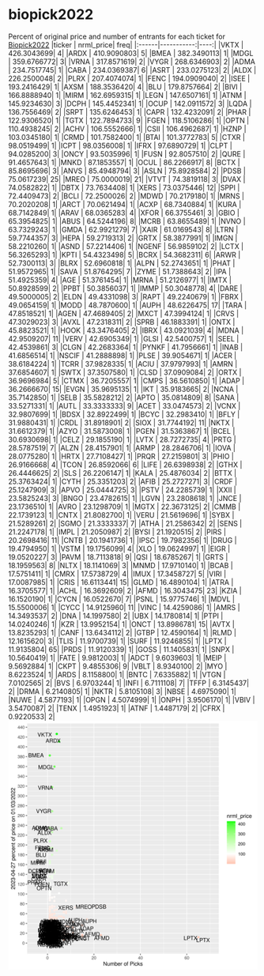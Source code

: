 # biopick2022
Percent of original price and number of entrants for each ticket for [Biopick2022](https://twitter.com/hashtag/Biopick2022)
|ticker |  nrml_price| freq|
|:------|-----------:|----:|
|VKTX   | 426.3043699|    4|
|ARDX   | 410.9090803|    5|
|BMEA   | 382.3490113|    1|
|MDGL   | 359.6766772|    3|
|VRNA   | 317.8571619|    2|
|VYGR   | 268.6346903|    2|
|ADMA   | 234.7517745|    1|
|CABA   | 234.0369387|    6|
|ASRT   | 233.0275123|    2|
|ALDX   | 226.2500048|    2|
|PLRX   | 207.4074074|    1|
|FENC   | 194.0909040|    2|
|ISEE   | 193.2416429|    1|
|AXSM   | 188.3536420|    4|
|BLU    | 179.8757664|    2|
|BIVI   | 166.8888940|    1|
|MIRM   | 162.6959315|    1|
|LEGN   | 147.6507161|    1|
|ATNM   | 145.9234630|    3|
|DCPH   | 145.4452341|    1|
|OCUP   | 142.0911572|    3|
|LQDA   | 136.7556469|    2|
|SRPT   | 135.6246453|    1|
|CAPR   | 132.4232091|    2|
|PHAR   | 122.9306520|    1|
|TGTX   | 122.7894733|    9|
|FGEN   | 118.5106286|    1|
|OPTN   | 110.4938245|    2|
|ACHV   | 106.5552666|    1|
|CSII   | 106.4962687|    1|
|HZNP   | 103.0345180|    1|
|CRMD   | 101.7582400|    1|
|BTAI   | 101.3772783|    5|
|CTXR   |  98.0519499|    1|
|ICPT   |  98.0356008|    1|
|IFRX   |  97.6890729|    1|
|CLPT   |  94.0285200|    3|
|ONCY   |  93.5035996|    1|
|FUSN   |  92.8057510|    2|
|QURE   |  91.4657643|    1|
|MNKD   |  87.1853557|    1|
|OCUL   |  86.2266917|    8|
|BCTX   |  85.8695696|    3|
|ANVS   |  85.4948794|    3|
|ASLN   |  75.8928584|    2|
|PDSB   |  75.0617239|   25|
|MREO   |  75.0000019|   21|
|VTVT   |  74.3819118|    3|
|DVAX   |  74.0582822|    1|
|DBTX   |  73.7634408|    1|
|XERS   |  73.0375446|   12|
|SPPI   |  72.4409473|    2|
|BCLI   |  72.2500026|    2|
|MDWD   |  70.2179180|    1|
|MRNS   |  70.2020208|    1|
|ARCT   |  70.0621494|    1|
|ACXP   |  68.7340884|    1|
|KURA   |  68.7142849|    1|
|ARAV   |  68.0365283|    4|
|XFOR   |  66.3755461|    3|
|GBIO   |  65.3954825|    1|
|ABUS   |  64.5244196|    8|
|MCRB   |  63.8655489|    1|
|NVNO   |  63.7329243|    1|
|GMDA   |  62.9921279|    7|
|XAIR   |  61.0169543|    8|
|LTRN   |  59.7744357|    3|
|HEPA   |  59.2719313|    2|
|GRTX   |  58.3877991|    1|
|IMGN   |  58.2210260|    1|
|ASND   |  57.2214406|    1|
|NGENF  |  56.9859102|    2|
|LCTX   |  56.3265293|    1|
|KPTI   |  54.4323498|    5|
|BCRX   |  54.3682311|    6|
|ARWR   |  52.7300113|    3|
|BLRX   |  52.6960818|    1|
|ALPN   |  52.2743651|    1|
|PHAT   |  51.9572965|    1|
|SAVA   |  51.8764295|    7|
|ZYME   |  51.7388643|    2|
|IPA    |  51.4925359|    4|
|AGE    |  51.3761454|    1|
|MRNA   |  51.2126977|    1|
|IMTX   |  50.8928599|    2|
|PPBT   |  50.3856037|    1|
|IMMP   |  50.3048778|    4|
|DARE   |  49.5000005|    2|
|ELDN   |  49.4331098|    3|
|RAPT   |  49.2240679|    1|
|FBRX   |  49.0654159|    1|
|MODD   |  48.7870600|    1|
|AUPH   |  48.6226475|   17|
|TARA   |  47.8518521|    1|
|AGEN   |  47.4689405|    2|
|MXCT   |  47.3994124|    1|
|CRVS   |  47.3029023|    3|
|AVXL   |  47.2318311|    2|
|SPRB   |  46.1883391|    1|
|ONTX   |  45.8823521|    1|
|HOOK   |  43.3476405|    2|
|IBRX   |  43.0921039|    4|
|MDNA   |  42.9509207|   11|
|VERV   |  42.6905349|    1|
|GLSI   |  42.5400757|    1|
|SEEL   |  42.4539861|    3|
|CLGN   |  42.2683364|    1|
|PYNKF  |  41.7956661|    1|
|INAB   |  41.6856514|    1|
|NSCIF  |  41.2888898|    1|
|PLSE   |  39.9054671|    1|
|ACER   |  38.6184224|    1|
|TCRR   |  37.9828335|    1|
|ACIU   |  37.9797993|    1|
|AMRN   |  37.6854607|    1|
|SWTX   |  37.3507580|    1|
|CLSD   |  37.0909084|    2|
|ORTX   |  36.9696984|    5|
|CTMX   |  36.7205557|    1|
|CMPS   |  36.5610850|    1|
|ADAP   |  36.2666670|   15|
|EVGN   |  35.9695135|    1|
|IKT    |  35.9183665|    2|
|NCNA   |  35.7142850|    1|
|SELB   |  35.5828212|    2|
|APTO   |  35.0814809|    8|
|SANA   |  33.5271331|    1|
|AUTL   |  33.3333333|    9|
|ACET   |  33.0474573|    2|
|VCNX   |  32.9807699|    1|
|BDSX   |  32.8922499|    1|
|BCYC   |  32.2983410|    1|
|BFLY   |  31.9880431|    1|
|CRDL   |  31.8918901|    2|
|SIOX   |  31.7744192|   11|
|NKTX   |  31.6612379|    1|
|AZYO   |  31.5873008|    1|
|PGEN   |  31.5363867|    1|
|BCEL   |  30.6930698|    1|
|CELZ   |  29.1855190|    1|
|LVTX   |  28.7272735|    4|
|PRTG   |  28.5787519|    7|
|ALZN   |  28.4157901|    1|
|ARMP   |  28.2846706|    1|
|IOVA   |  28.0775280|    1|
|HRTX   |  27.7108427|    1|
|PRQR   |  27.2159801|    3|
|PHIO   |  26.9166668|    4|
|TCON   |  26.8592066|    6|
|LIFE   |  26.6398938|    2|
|GTHX   |  26.4446625|    2|
|SLS    |  26.2206147|    1|
|KALA   |  25.4876034|    2|
|BTTX   |  25.3763424|    1|
|CYTH   |  25.3351203|    2|
|AFIB   |  25.2727271|    3|
|CRDF   |  25.1247909|    3|
|APVO   |  25.0444725|    3|
|PSTV   |  24.2285739|    1|
|XXII   |  23.5825243|    3|
|BNGO   |  23.4782615|    1|
|LGVN   |  23.2808618|    1|
|JNCE   |  23.1736510|    1|
|AVRO   |  23.1298709|    1|
|MGTX   |  22.3673125|    2|
|CMMB   |  22.1739123|    1|
|CNTX   |  21.8082700|    1|
|VERU   |  21.5619696|    1|
|SYBX   |  21.5289261|    2|
|SGMO   |  21.3333337|    7|
|ATHA   |  21.2586342|    2|
|SENS   |  21.2247178|    1|
|IMPL   |  21.2050987|    2|
|BYSI   |  21.1920515|    2|
|PIRS   |  20.2698416|   11|
|CNTB   |  20.1941736|    1|
|IPSC   |  19.7982356|    1|
|DRUG   |  19.4794950|    1|
|VSTM   |  19.1756099|    4|
|XLO    |  19.0624997|    1|
|EIGR   |  19.0520227|    3|
|PAVM   |  18.7113818|    9|
|QSI    |  18.6785267|    1|
|GRTS   |  18.1959563|    8|
|NLTX   |  18.1141069|    3|
|MNMD   |  17.9710140|    1|
|BCAB   |  17.5751411|    1|
|CMRX   |  17.5738729|    4|
|IMUX   |  17.3458727|    5|
|VIRI   |  17.0087985|    1|
|CRIS   |  16.6113441|   15|
|GLMD   |  16.4890104|    1|
|ATRA   |  16.3705577|    1|
|ACHL   |  16.3692609|    2|
|AFMD   |  16.3043475|   23|
|KZIA   |  16.1520190|    1|
|CYCN   |  16.0522670|    7|
|PSNL   |  15.9775746|    1|
|MDVL   |  15.5500006|    1|
|CYCC   |  14.9125960|   11|
|VINC   |  14.4259086|    1|
|AMRS   |  14.3493537|    2|
|DNA    |  14.1997580|    2|
|UBX    |  14.1780814|    1|
|PTPI   |  14.0240246|    1|
|KZR    |  13.9952154|    1|
|ONCT   |  13.8986781|   15|
|AVTX   |  13.8235293|    1|
|CANF   |  13.6434112|    2|
|GTBP   |  12.4590164|    1|
|RLMD   |  12.1615620|    3|
|TLIS   |  11.9700739|    1|
|SURF   |  11.9246855|    1|
|LPTX   |  11.9135804|   65|
|PRDS   |  11.9120339|    1|
|GOSS   |  11.1405831|    1|
|SNPX   |  10.5640419|    1|
|FATE   |   9.9812003|    1|
|ADCT   |   9.6039603|    1|
|MEIP   |   9.5692884|    1|
|CKPT   |   9.4855306|    9|
|VBLT   |   8.9340100|    2|
|MYO    |   8.6223524|    1|
|ARDS   |   8.1158800|    1|
|BNTC   |   7.6335882|    1|
|VTGN   |   7.0102565|    2|
|BVS    |   6.9703244|    1|
|INFI   |   6.7111108|    7|
|TFFP   |   6.3145437|    2|
|DRMA   |   6.2140805|    1|
|NKTR   |   5.8105108|    3|
|NBSE   |   4.6975090|    1|
|NUWE   |   4.5877193|    1|
|OPGN   |   4.5074999|    1|
|ONPH   |   3.9506170|    1|
|VBIV   |   3.5470087|    2|
|TENX   |   1.4951923|    1|
|ATNF   |   1.4487179|    2|
|CFRX   |   0.9220533|    2|
![retvspicks](biopicks.png?raw=true)
